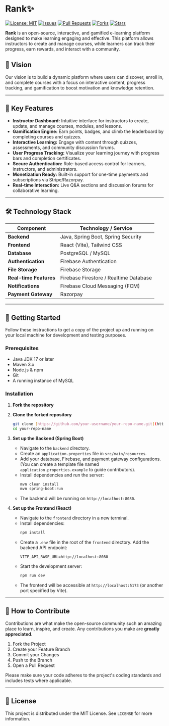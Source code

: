 # Rank✨

[![License: MIT](https://img.shields.io/badge/License-MIT-yellow.svg)](https://opensource.org/licenses/MIT)
[![Issues](https://img.shields.io/github/issues/your-username/your-repo-name)](https://github.com/your-username/your-repo-name/issues)
[![Pull Requests](https://img.shields.io/github/issues-pr/your-username/your-repo-name)](https://github.com/your-username/your-repo-name/pulls)
[![Forks](https://img.shields.io/github/forks/your-username/your-repo-name?style=social)](https://github.com/your-username/your-repo-name/network/members)
[![Stars](https://img.shields.io/github/stars/your-username/your-repo-name?style=social)](https://github.com/your-username/your-repo-name/stargazers)

**Rank** is an open-source, interactive, and gamified e-learning platform designed to make learning engaging and effective. This platform allows instructors to create and manage courses, while learners can track their progress, earn rewards, and interact with a community.

## 🚀 Vision

Our vision is to build a dynamic platform where users can discover, enroll in, and complete courses with a focus on interactive content, progress tracking, and gamification to boost motivation and knowledge retention.

---

## 🎯 Key Features

* **Instructor Dashboard:** Intuitive interface for instructors to create, update, and manage courses, modules, and lessons.
* **Gamification Engine:** Earn points, badges, and climb the leaderboard by completing courses and quizzes.
* **Interactive Learning:** Engage with content through quizzes, assessments, and community discussion forums.
* **User Progress Tracking:** Visualize your learning journey with progress bars and completion certificates.
* **Secure Authentication:** Role-based access control for learners, instructors, and administrators.
* **Monetization Ready:** Built-in support for one-time payments and subscriptions via Stripe/Razorpay.
* **Real-time Interaction:** Live Q&A sections and discussion forums for collaborative learning.

---

## 🛠️ Technology Stack

| Component                | Technology / Service                                  |
| ------------------------ | ----------------------------------------------------- |
| **Backend**              | Java, Spring Boot, Spring Security                    |
| **Frontend**             | React (Vite), Tailwind CSS                            |
| **Database**             | PostgreSQL / MySQL                                    |
| **Authentication**       | Firebase Authentication                               |
| **File Storage**         | Firebase Storage                                      |
| **Real-time Features**   | Firebase Firestore / Realtime Database                |
| **Notifications**        | Firebase Cloud Messaging (FCM)                        |
| **Payment Gateway**      | Razorpay                                              |

---

## 🏁 Getting Started

Follow these instructions to get a copy of the project up and running on your local machine for development and testing purposes.

### Prerequisites

* Java JDK 17 or later
* Maven 3.x
* Node.js & npm
* Git
* A running instance of MySQL

### Installation

1.  **Fork the repository**

2.  **Clone the forked repository**
    ```sh
    git clone [https://github.com/your-username/your-repo-name.git](https://github.com/your-username/your-repo-name.git)
    cd your-repo-name
    ```

3.  **Set up the Backend (Spring Boot)**
    * Navigate to the `backend` directory.
    * Create an `application.properties` file in `src/main/resources`.
    * Add your database, Firebase, and payment gateway configurations. (You can create a template file named `application.properties.example` to guide contributors).
    * Install dependencies and run the server:
        ```sh
        mvn clean install
        mvn spring-boot:run
        ```
    * The backend will be running on `http://localhost:8080`.

4.  **Set up the Frontend (React)**
    * Navigate to the `frontend` directory in a new terminal.
    * Install dependencies:
        ```sh
        npm install
        ```
    * Create a `.env` file in the root of the `frontend` directory. Add the backend API endpoint:
        ```
        VITE_API_BASE_URL=http://localhost:8080
        ```
    * Start the development server:
        ```sh
        npm run dev
        ```
    * The frontend will be accessible at `http://localhost:5173` (or another port specified by Vite).

---

## 🤝 How to Contribute

Contributions are what make the open-source community such an amazing place to learn, inspire, and create. Any contributions you make are **greatly appreciated**.

1.  Fork the Project
2.  Create your Feature Branch 
3.  Commit your Changes 
4.  Push to the Branch
5.  Open a Pull Request

Please make sure your code adheres to the project's coding standards and includes tests where applicable.

---

## 📄 License

This project is distributed under the MIT License. See `LICENSE` for more information.

